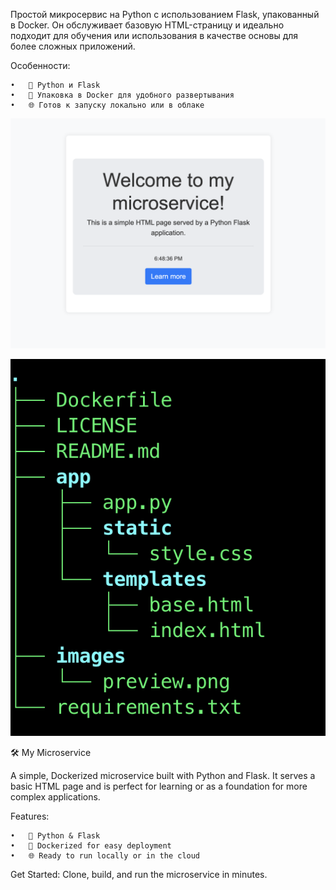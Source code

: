Простой микросервис на Python с использованием Flask, упакованный в Docker. Он обслуживает базовую HTML-страницу и идеально подходит для обучения или использования в качестве основы для более сложных приложений.

Особенности:

	•	🐍 Python и Flask
	•	🐋 Упаковка в Docker для удобного развертывания
	•	🌐 Готов к запуску локально или в облаке

![Flask site](images/preview.png)

![Structure](images/structure.png)


🛠️ My Microservice

A simple, Dockerized microservice built with Python and Flask. It serves a basic HTML page and is perfect for learning or as a foundation for more complex applications.

Features:

	•	🐍 Python & Flask
	•	🐋 Dockerized for easy deployment
	•	🌐 Ready to run locally or in the cloud

Get Started:
Clone, build, and run the microservice in minutes.






